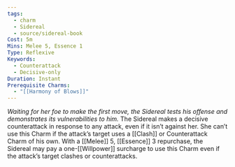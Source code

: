 ```yaml
---
tags:
  - charm
  - Sidereal
  - source/sidereal-book
Cost: 5m
Mins: Melee 5, Essence 1
Type: Reflexive
Keywords:
  - Counterattack
  - Decisive-only
Duration: Instant
Prerequisite Charms:
  - "[[Harmony of Blows]]"
---
```

*Waiting for her foe to make the first move, the Sidereal tests his offense and demonstrates its vulnerabilities to him.*
The Sidereal makes a decisive counterattack in response to any attack, even if it isn’t against her. She can’t use this Charm if the attack’s target uses a [[Clash]] or Counterattack Charm of his own. With a [[Melee]] 5, [[Essence]] 3 repurchase, the Sidereal may pay a one-[[Willpower]] surcharge to use this Charm even if the attack’s target clashes or counterattacks.